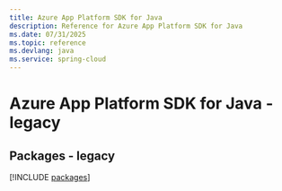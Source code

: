 ```yaml
---
title: Azure App Platform SDK for Java
description: Reference for Azure App Platform SDK for Java
ms.date: 07/31/2025
ms.topic: reference
ms.devlang: java
ms.service: spring-cloud
---
```

# Azure App Platform SDK for Java - legacy
## Packages - legacy
[!INCLUDE [packages](app-platform-index.md)]